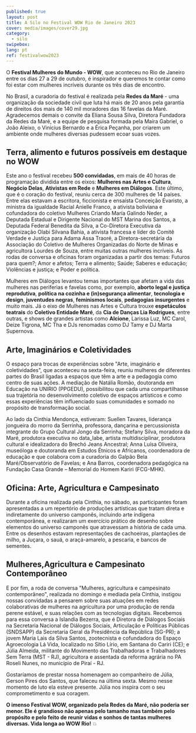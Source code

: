 ```yaml
---
published: true
layout: post
title: A Silo no Festival WOW Rio de Janeiro 2023
cover: media/images/cover29.jpg
category:
  - silo
swipebox:
lang: pt
ref: festivalwow2023
---
```




O **Festival Mulheres do Mundo - WOW**, que aconteceu no Rio de Janeiro entre os dias 27 a 29 de outubro, é inspirador e queremos te contar como foi estar com mulheres incríveis durante os três dias de encontro.

No Brasil, a curadoria do festival é realizada pela **Redes da Maré** - uma organização da sociedade civil que luta há mais de 20 anos pela garantia de direitos dos mais de 140 mil moradores das 16 favelas da Maré. Agradecemos demais o convite da Eliana Sousa Silva, Diretora Fundadora da Redes da Maré, e a equipe de pesquisa formada pela Maíra Gabriel, o João Aleixo, o Vinicius Bernardo e a Érica Peçanha, por criarem um ambiente onde mulheres diversas pudessem ecoar suas vozes.


## Terra, alimento e futuros possíveis em destaque no WOW


Este ano o festival recebeu **500 convidadas**, em mais de 40 horas de programação dividida entre os eixos: **Mulheres nas Artes e Cultura**, **Negócio Delas**, **Ativistas em Rede** e **Mulheres em Diálogos**. Este último, que é o coração do festival, reuniu cerca de 300 mulheres de 14 países. Entre elas estavam a escritora, ficcionista e ensaísta Conceição Evaristo, a ministra da igualdade Racial Anielle Franco, a ativista boliviana e cofundadora do coletivo Mulheres Criando María Galindo Neder, a Deputada Estadual e Dirigente Nacional do MST Marina dos Santos, a Deputada Federal Benedita da Silva, a Co-Diretora Executiva da organização Olabi Silvana Bahia, a ativista francesa e líder do Comitê Verdade e Justiça para Adama Assa Traoré, a Diretora-secretária da Associação do Coletivo de Mulheres Organizadas do Norte de Minas e agricultora Lourdes de Souza, entre muitas outras mulheres incríveis. As rodas de conversa e oficinas foram organizadas a partir dos temas: Futuros para quem?; Amor e afetos; Terra e alimento; Saúde; Saberes e educação; Violências e justiça; e Poder e política. 

Mulheres em Diálogos levantou temas importantes que afetam a vida das mulheres nas periferias e favelas como, por exemplo, **aborto legal e justiça reprodutiva**, **política na cozinha e (in)segurança alimentar**, **tecnologia e design**, **juventudes negras**, **feminismos locais**, **pedagogias insurgentes** e muito mais. Já o eixo de Mulheres nas Artes e Cultura trouxe **espetáculos teatrais** do **Coletivo Entidade Maré**, da **Cia de Danças Lia Rodrigues**, entre outras, e shows de grandes artistas como **Alcione**, Larissa Luz, MC Carol, Deize Tigrona, MC Tha e DJs renomadas como DJ Tamy e DJ Marta Supernova.


## Arte, Imaginários e Coletividades


O espaço para trocas de experiências sobre "Arte, imaginário e coletividades", que aconteceu na sexta-feira, reuniu mulheres de diferentes partes do Brasil ligadas a espaços que têm a arte e a pedagogia como centro de suas ações. A mediação de Natália Romão, doutoranda em Educação na UNIRIO (PPGEDU), possibilitou que cada uma compartilhasse sua trajetória no desenvolvimento coletivo de espaços artísticos e como essas experiências têm influenciado suas comunidades e somado no propósito de transformação social. 

Ao lado da Cinthia Mendonça, estiveram: Suellen Tavares, liderança jongueira do morro da Serrinha, professora, dançarina e percussionista integrante do Grupo Cultural Jongo da Serrinha; Stefany Silva, moradora da Maré, produtora executiva no data_labe, artista multidisciplinar, produtora cultural e idealizadora do Brechó Jeans Ancestral; Anna Luísa Oliveira, museóloga e doutoranda em Estudos Étnicos e Africanos, coordenadora de educação e que colabora com a curadoria do Galpão Bela Maré/Observatório de Favelas; e Ana Barros, coordenadora pedagógica na Fundação Casa Grande – Memorial do Homem Kariri (FCG-MHK).


## Oficina: Arte, Agricultura e Campesinato


Durante a oficina realizada pela Cinthia, no sábado, as participantes foram apresentadas a um repertório de produções artísticas que tratam direta e indiretamente do universo camponês, incluindo arte indígena contemporânea, e realizaram um exercício prático de desenho sobre elementos do universo camponês que atravessam a história de cada uma. Entre os desenhos estavam representações de cachoeiras, plantações de milho, a Juçara, o sauá, o araçá-amarelo, a pescaria, e bancos de sementes.


## Mulheres,Agricultura e Campesinato Contemporâneo


E por fim, a roda de conversa "Mulheres, agricultura e campesinato contemporâneo", realizada no domingo e mediada pela Cinthia, instigou nossas convidadas a pensarem sobre suas atuações em redes colaborativas de mulheres na agricultura por uma produção de renda perene estável, e suas relações com as tecnologias digitais. Recebemos para essa conversa a Islandia Bezerra, que é Diretora de Diálogos Sociais na Secretaria Nacional de Diálogos Sociais, Articulação e Políticas Públicas (SNDSAPP) da Secretaria Geral da Presidência da República (SG-PR); a jovem Maria Lais da Silva Santos, zootecnista e cofundadora do Espaço Agroecologia Lá Vida, localizado no Sítio Lírio, em Santana do Cariri (CE); e Júlia Almeida, militante do Movimento das Trabalhadoras e Trabalhadores Sem Terra (MST - RJ), agricultora e assentada da reforma agrária no PA Roseli Nunes, no município de Piraí - RJ.

Gostaríamos de prestar nossa homenagem ao companheiro de Júlia, Gerson Pires dos Santos, que faleceu na última sexta. Mesmo nesse momento de luto ela esteve presente. Júlia nos inspira com o seu comprometimento e sua coragem.


**O imenso Festival WOW, organizado pela Redes da Maré, não poderia ser menor. Ele é grandioso não apenas pelo tamanho mas também pelo propósito e pelo feito de reunir vidas e sonhos de tantas mulheres diversas. Vida longa ao WOW Rio!** 💥

